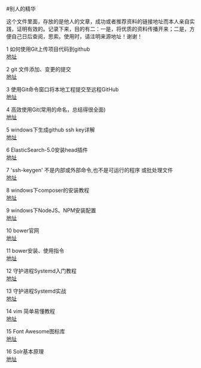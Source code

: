 #别人的精华

 这个文件里面，存放的是他人的文章，成功或者推荐资料的链接地址而本人亲自实践，证明有效的。记录下来，目的有二：一是，将优质的资料传播开来；二是，方便自己日后查阅，思索。使用时，请注明来源地址！谢谢！  

 1 如何使用Git上传项目代码到github  
 	[地址](http://blog.csdn.net/llf369477769/article/details/51917557 "地址来源")  

 2 git 文件添加、变更的提交  
 	[地址](http://blog.csdn.net/dazhi_100/article/details/38851733 "地址来源")  

 3 使用Git命令窗口将本地工程提交至远程GitHub  
 	[地址](http://www.cnblogs.com/leesf456/p/5169765.html "地址来源")  
 
 4 高效使用Git(常用的命名，总结得很全面)  
    [地址](http://strivingboy.github.io/blog/2015/06/17/git-doc/ "地址来源")  

 5 windows下生成github ssh key详解  
 	[地址](http://blog.csdn.net/tanzhengyu/article/details/51064380 "地址来源")  

 6 ElasticSearch-5.0安装head插件  
 	[地址](http://www.cnblogs.com/xuxy03/p/6039999.html "地址来源")  

 7 'ssh-keygen' 不是内部或外部命令,也不是可运行的程序 或批处理文件    
 	[地址](http://blog.csdn.net/zy_281870667/article/details/50443403 "地址来源") 

 8  windows下composer的安装教程    
 	[地址](http://blog.csdn.net/iloveyougirls/article/details/52333597 "地址来源")

 9  windows下NodeJS、NPM安装配置    
 	[地址](http://blog.csdn.net/cjagkp/article/details/52160823 "地址来源")    

 10  bower官网  
    [地址](https://bower.io/ "地址来源")   

 11  bower安装、使用指令   
    [地址](http://www.jianshu.com/p/d9e46b5a8f80 "地址来源")    

 12  守护进程Systemd入门教程  
    [地址](http://www.ruanyifeng.com/blog/2016/03/systemd-tutorial-commands.html "地址来源")     

 13  守护进程Systemd实战  
    [地址](http://www.ruanyifeng.com/blog/2016/03/systemd-tutorial-part-two.html "地址来源")     

 14  vim 简单易懂教程  
    [地址](http://www.cnblogs.com/lijia0511/p/5644566.html "地址来源")                         

 15  Font Awesome图标库  
 	[地址](https://www.thinkcmf.com/font/search.html "地址来源") 

 16  Solr基本原理  
 	[地址](http://www.importnew.com/12707.html "地址来源")   
 	 